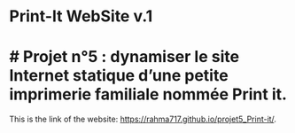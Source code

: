 # Print-It WebSite v.1
# # Projet n°5 : dynamiser le site Internet statique d’une petite imprimerie familiale nommée Print it.
This is the link of the website: https://rahma717.github.io/projet5_Print-it/.
